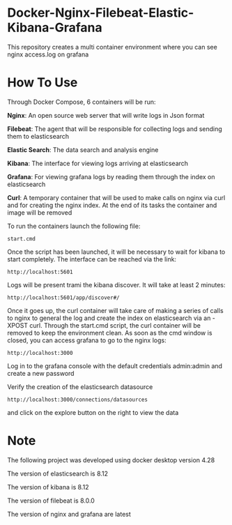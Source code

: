 # Docker-Nginx-Filebeat-Elastic-Kibana-Grafana

This repository creates a multi container environment where you can see nginx access.log on grafana

# How To Use

Through Docker Compose, 6 containers will be run:

**Nginx**: An open source web server that will write logs in Json format

**Filebeat**: The agent that will be responsible for collecting logs and sending them to elasticsearch

**Elastic Search**: The data search and analysis engine

**Kibana**: The interface for viewing logs arriving at elasticsearch

**Grafana**: For viewing grafana logs by reading them through the index on elasticsearch

**Curl**: A temporary container that will be used to make calls on nginx via curl and for creating the nginx index. At the end of its tasks the container and image will be removed

To run the containers launch the following file:

```shell
start.cmd
```

Once the script has been launched, it will be necessary to wait for kibana to start completely. The interface can be reached via the link:

```shell
http://localhost:5601
```

Logs will be present trami the kibana discover. It will take at least 2 minutes:

```shell
http://localhost:5601/app/discover#/
```

Once it goes up, the curl container will take care of making a series of calls to nginx to general the log and create the index on elasticsearch via an -XPOST curl. 
Through the start.cmd script, the curl container will be removed to keep the environment clean. As soon as the cmd window is closed, you can access grafana to go to the nginx logs:

```shell
http://localhost:3000
```
Log in to the grafana console with the default credentials admin:admin and create a new password

Verify the creation of the elasticsearch datasource

```shell
http://localhost:3000/connections/datasources
```
and click on the explore button on the right to view the data


# Note
The following project was developed using docker desktop version 4.28 

The version of elasticsearch is 8.12

The version of kibana is 8.12

The version of filebeat is 8.0.0

The version of nginx and grafana are latest
